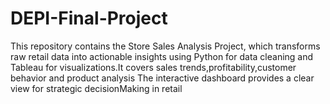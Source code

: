 # DEPI-Final-Project
This repository contains the Store Sales Analysis Project, which transforms raw retail data into actionable insights using Python for data cleaning and Tableau for visualizations.It covers sales trends,profitability,customer behavior and product analysis The interactive dashboard  provides a clear view for strategic decisionMaking in retail
